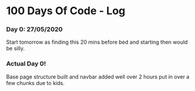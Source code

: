 # 100 Days Of Code - Log

### Day 0: 27/05/2020

  Start tomorrow as finding this 20 mins before bed and starting then would be silly.
  
### Actual Day 0!
  
  Base page structure built and navbar added well over 2 hours put in over a few chunks due to kids.   
